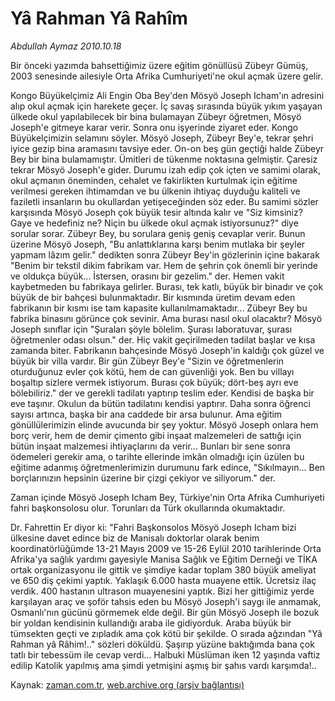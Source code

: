 # Yâ Rahman Yâ Rahîm

*Abdullah Aymaz 2010.10.18*

<td class="columnist-detail">
<p>Bir önceki yazımda bahsettiğimiz üzere eğitim gönüllüsü Zübeyr Gümüş, 2003 senesinde ailesiyle Orta Afrika Cumhuriyeti'ne okul açmak üzere gelir.</p>
<p>
<div id="haberMetinDiv">
<p> Kongo Büyükelçimiz Ali Engin Oba Bey'den Mösyö Joseph Icham'ın adresini alıp okul açmak için harekete geçer. İç savaş sırasında büyük yıkım yaşayan ülkede okul yapılabilecek bir bina bulamayan Zübeyr öğretmen, Mösyö Joseph'e gitmeye karar verir. Sonra onu işyerinde ziyaret eder. Kongo Büyükelçimizin selamını söyler. Mösyö Joseph, Zübeyr Bey'e, tekrar şehri iyice gezip bina aramasını tavsiye eder. On-on beş gün geçtiği halde Zübeyr Bey bir bina bulamamıştır. Ümitleri de tükenme noktasına gelmiştir. Çaresiz tekrar Mösyö Joseph'e gider. Durumu izah edip çok içten ve samimi olarak, okul açmanın öneminden, cehalet ve fakirlikten kurtulmak için eğitime verilmesi gereken ihtimamdan ve bu ülkenin ihtiyaç duyduğu kaliteli ve faziletli insanların bu okullardan yetişeceğinden söz eder. Bu samimi sözler karşısında Mösyö Joseph çok büyük tesir altında kalır ve "Siz kimsiniz? Gaye ve hedefiniz ne? Niçin bu ülkede okul açmak istiyorsunuz?" diye sorular sorar. Zübeyr Bey, bu sorulara geniş geniş cevaplar verir. Bunun üzerine Mösyö Joseph, "Bu anlattıklarına karşı benim mutlaka bir şeyler yapmam lâzım gelir." dedikten sonra Zübeyr Bey'in gözlerinin içine bakarak "Benim bir tekstil dikim fabrikam var. Hem de şehrin çok önemli bir yerinde ve oldukça büyük... İstersen, orasını bir gezelim." der. Hemen vakit kaybetmeden bu fabrikaya gelirler. Burası, tek katlı, büyük bir binadır ve çok büyük de bir bahçesi bulunmaktadır. Bir kısmında üretim devam eden fabrikanın bir kısmı ise tam kapasite kullanılmamaktadır... Zübeyr Bey bu fabrika binasını görünce çok sevinir. Ama burası nasıl okul olacaktır? Mösyö Joseph sınıflar için "Şuraları şöyle bölelim. Şurası laboratuvar, şurası öğretmenler odası olsun." der. Hiç vakit geçirilmeden tadilat başlar ve kısa zamanda biter. Fabrikanın bahçesinde Mösyö Joseph'in kaldığı çok güzel ve büyük bir villa vardır. Bir gün Zübeyr Bey'e "Sizin ve öğretmenlerin oturduğunuz evler çok kötü, hem de can güvenliği yok. Ben bu villayı boşaltıp sizlere vermek istiyorum. Burası çok büyük; dört-beş ayrı eve bölebiliriz." der ve gerekli tadilatı yaptırıp teslim eder. Kendisi de başka bir eve taşınır. Okulun da bütün tadilatını kendisi yaptırır. Daha sonra öğrenci sayısı artınca, başka bir ana caddede bir arsa bulunur. Ama eğitim gönüllülerimizin elinde avucunda bir şey yoktur. Mösyö Joseph onlara hem borç verir, hem de demir çimento gibi inşaat malzemeleri de sattığı için bütün inşaat malzemesi ihtiyaçlarını da verir... Bunları bir sene sonra ödemeleri gerekir ama, o tarihte ellerinde imkân olmadığı için üzülen bu eğitime adanmış öğretmenlerimizin durumunu fark edince, "Sıkılmayın... Ben borçlarınızın hepsinin üzerine bir çizgi çekiyor ve siliyorum." der.
<p> Zaman içinde Mösyö Joseph Icham Bey, Türkiye'nin Orta Afrika Cumhuriyeti fahri başkonsolosu olur. Torunları da Türk okullarında okumaktadır. 
<p> Dr. Fahrettin Er diyor ki: "Fahri Başkonsolos Mösyö Joseph Icham bizi ülkesine davet edince biz de Manisalı doktorlar olarak benim koordinatörlüğümde 13-21 Mayıs 2009 ve 15-26 Eylül 2010 tarihlerinde Orta Afrika'ya sağlık yardımı gayesiyle Manisa Sağlık ve Eğitim Derneği ve TİKA ortak organizasyonu ile gittik ve şimdiye kadar toplam 380 büyük ameliyat ve 650 diş çekimi yaptık. Yaklaşık 6.000 hasta muayene ettik. Ücretsiz ilaç verdik. 400 hastanın ultrason muayenesini yaptık. Bizi her gittiğimiz yerde karşılayan araç ve şoför tahsis eden bu Mösyö Joseph'i saygı ile anmamak, Osmanlı'nın gücünü görmemek elde değil. Bir gün Mösyö Joseph ile bozuk bir yoldan kendisinin kullandığı araba ile gidiyorduk. Araba büyük bir tümsekten geçti ve zıpladık ama çok kötü bir şekilde. O sırada ağzından "Yâ Rahman yâ Râhim!.." sözleri döküldü. Şaşırıp yüzüne baktığımda bana çok tatlı bir tebessüm ile cevap verdi... Halbuki Müslüman iken 12 yaşında vaftiz edilip Katolik yapılmış ama şimdi yetmişini aşmış bir şahıs vardı karşımda!.. </p></p></p></div>
</p>
<a href="http://web.archive.org/web/20101223131714/mailto:/">
</a></td>

Kaynak: [zaman.com.tr](http://zaman.com.tr/yazar.do?yazino=1041555), [web.archive.org (arşiv bağlantısı)](http://web.archive.org/web/20101223131714/http://zaman.com.tr/yazar.do?yazino=1041555)
